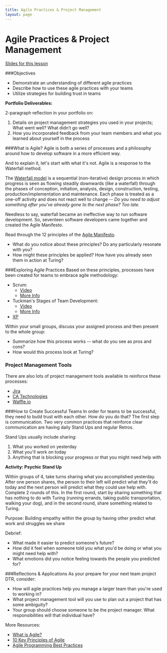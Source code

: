 ```yaml
---
title: Agile Practices & Project Management
layout: page
---
```



# Agile Practices & Project Management 

[Slides for this lesson](https://github.com/turingschool/professional_skills/blob/master/files/agile_practices_slides.pdf)

###Objectives
* Demonstrate an understanding of different agile practices
* Describe how to use these agile practices with your teams
* Utilize strategies for building trust in teams

**Portfolio Deliverables:**

2-paragraph reflection in your portfolio on:

1. Details on project management strategies you used in your projects; What went well? What didn’t go well?
2. How you incorporated feedback from your team members and what you learned about yourself in the process

###What is Agile?
Agile is both a series of processes and a philosophy around how to develop software in a more efficient way.

And to explain it, let's start with what it's not. Agile is a response to the Waterfall method.

The [Waterfall model](http://www.agilenutshell.com/agile_vs_waterfall) is a sequential (non-iterative) design process in which progress is seen as flowing steadily downwards (like a waterfall) through the phases of conception, initiation, analysis, design, construction, testing, production/implementation and maintenance. Each phase is treated as a one-off activity and does not react well to change -- *Do you need to adjust something after you've already gone to the next phase? Too late.* 

Needless to say, waterfall became an ineffective way to run software development. So, seventeen software developers came together and created the Agile Manifesto.

Read through the 12 principles of the [Agile Manifesto](http://agilemanifesto.org/principles.html). 

* What do you notice about these principles? Do any particularly resonate with you?
* How might these principles be applied? How have you already seen them in action at Turing?

###Exploring Agile Practices
Based on these principles, processes have been created for teams to embrace agile methodology:

* Scrum:
	* [Video](https://www.scrumalliance.org/why-scrum)
	* [More Info](https://www.scrum.org/Resources/What-is-Scrum) 	
* Tuckman's Stages of Team Development:
	* [Video](https://www.youtube.com/watch?v=OhSI6oBQmQA&list=PLbu6naAjG_K93h0wjyn1b1EHQl1Q2pH_y)
	* [More Info](https://en.wikipedia.org/wiki/Tuckman%27s_stages_of_group_development)
* [XP](http://www.extremeprogramming.org/)

Within your small groups, discuss your assigned process and then present to the whole group:

* Summarize how this process works -- what do you see as pros and cons?
* How would this process look at Turing?

### Project Management Tools
There are also lots of project management tools available to reinforce these processes:

* [Jira](https://www.atlassian.com/software/jira)
* [CA Technologies](https://www.ca.com/us/why-ca/about-us/acquisitions/rally-is-now-ca-technologies.html?cid=GLOB-EOA-ABUS-ADB-000083-00000151)
* [Waffle.io](https://waffle.io/)

###How to Create Successful Teams 
In order for teams to be successful, they need to build trust with each other. How do you do that? The first step is communication. Two very common practices that reinforce clear communication are having daily Stand Ups and regular Retros. 

Stand Ups usually include sharing:

1. What you worked on yesterday
2. What you'll work on today
3. Anything that is blocking your progress or that you might need help with

**Activity: Psychic Stand Up**

Within groups of 4, take turns sharing what you accomplished yesterday. After one person shares, the person to their left will predict what they'll do today and the next person will predict what they could use help with. Complete 2 rounds of this. In the first round, start by sharing something that has nothing to do with Turing (running errands, taking public transportation, walking your dog), and in the second round, share something related to Turing. 

Purpose: Building empathy within the group by having other predict what work and struggles we share

Debrief:

* What made it easier to predict someone's future?
* How did it feel when someone told you what you'd be doing or what you might need help with?
* What emotions did you notice feeling towards the people you predicted for? 

###Reflections & Applications
As your prepare for your next team project DTR, consider:

* How will agile practices help you manage a larger team than you're used to working in?
* What project management tool will you use to plan out a project that has some ambiguity?
* Your group should choose someone to be the project manager. What responsibilities will that individual have?

More Resources:

* [What is Agile?](https://www.agilealliance.org/agile101/)
* [10 Key Principles of Agile](http://www.allaboutagile.com/what-is-agile-10-key-principles/)
* [Agile Programming Best Practices](https://www.versionone.com/agile-101/agile-software-programming-best-practices/)

